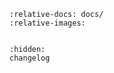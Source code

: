 ```{include} ../README.md
:relative-docs: docs/
:relative-images:
```

```{include} dag.md
```

```{toctree}
:hidden:
changelog
```
